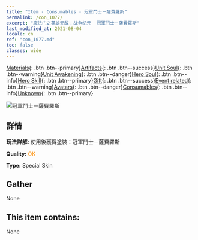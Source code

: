 ```yaml
---
title: "Item - Consumables - 冠軍鬥士－薩費羅斯"
permalink: /con_1077/
excerpt: "魔法门之英雄无敌：战争纪元  冠軍鬥士－薩費羅斯"
last_modified_at: 2021-08-04
locale: cn
ref: "con_1077.md"
toc: false
classes: wide
---
```

 [Materials](/ItemsCN/){: .btn .btn--primary}[Artifacts](/ItemsCN/Artifacts/){: .btn .btn--success}[Unit Soul](/ItemsCN/UnitSoul/){: .btn .btn--warning}[Unit Awakening](/ItemsCN/UnitAwakening/){: .btn .btn--danger}[Hero Soul](/ItemsCN/HeroSoul/){: .btn .btn--info}[Hero Skill](/ItemsCN/HeroSkill/){: .btn .btn--primary}[Gift](/ItemsCN/Gift/){: .btn .btn--success}[Event related](/ItemsCN/Events/){: .btn .btn--warning}[Avatars](/ItemsCN/Avatars/){: .btn .btn--danger}[Consumables](/ItemsCN/Consumables/){: .btn .btn--info}[Unknown](/ItemsCN/Unknown/){: .btn .btn--primary}

 ![冠軍鬥士－薩費羅斯](/images/h/h_Sephinroth2.jpg)

## 詳情
 **玩法詳解:** 使用後獲得塗裝：冠軍鬥士－薩費羅斯

 **Quality:** <span style="color: #FF8C00">OK</span>

 **Type:** Special Skin

## Gather

  None

## This item contains:

  None

